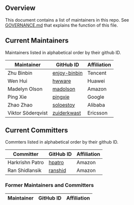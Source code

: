 ## Overview

This document contains a list of maintainers in this repo.
See [GOVERNANCE.md](GOVERNANCE.md) that explains the function of this file.

## Current Maintainers

Maintainers listed in alphabetical order by their github ID.

| Maintainer          | GitHub ID                                       | Affiliation |
| ------------------- | ----------------------------------------------- | ----------- |
| Zhu Binbin          | [enjoy-binbin](https://github.com/enjoy-binbin) | Tencent     |
| Wen Hui             | [hwware](https://github.com/hwware)             | Huawei      |
| Madelyn Olson       | [madolson](https://github.com/madolson)         | Amazon      |
| Ping Xie            | [pingxie](https://github.com/pingxie)           | Google      |
| Zhao Zhao           | [soloestoy](https://github.com/soloestoy)       | Alibaba     |
| Viktor Söderqvist   | [zuiderkwast](https://github.com/zuiderkwast)   | Ericsson    |

## Current Committers

Commters listed in alphabetical order by their github ID.

| Committer           | GitHub ID                                       | Affiliation |
| ------------------- | ----------------------------------------------- | ----------- |
| Harkrishn Patro     | [hpatro](https://github.com/hpatro)             | Amazon      |
| Ran Shidlansik      | [ranshid](https://github.com/ranshid)           | Amazon      |

### Former Maintainers and Committers 

| Maintainer          | GitHub ID                                       | Affiliation |
| ------------------- | ----------------------------------------------- | ----------- |